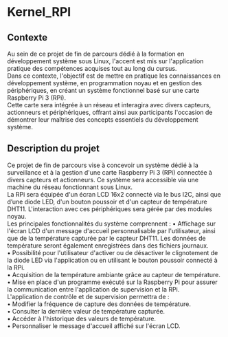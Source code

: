 # Kernel_RPI

## Contexte 
Au sein de ce projet de fin de parcours dédié à la formation en développement système sous
Linux, l'accent est mis sur l'application pratique des compétences acquises tout au long du
cursus. <br>
Dans ce contexte, l'objectif est de mettre en pratique les connaissances en développement
système, en programmation noyau et en gestion des périphériques, en créant un système
fonctionnel basé sur une carte Raspberry Pi 3 (RPi). <br> Cette carte sera intégrée à un réseau et
interagira avec divers capteurs, actionneurs et périphériques, offrant ainsi aux participants
l'occasion de démontrer leur maîtrise des concepts essentiels du développement système. <br>

## Description du projet 
Ce projet de fin de parcours vise à concevoir un système dédié à la surveillance et à la
gestion d'une carte Raspberry Pi 3 (RPi) connectée à divers capteurs et actionneurs. Ce
système sera accessible via une machine du réseau fonctionnant sous Linux. <br>
La RPi sera équipée d'un écran LCD 16x2 connecté via le bus I2C, ainsi que d’une diode LED,
d'un bouton poussoir et d'un capteur de température DHT11. L'interaction avec ces
périphériques sera gérée par des modules noyau. <br>
Les principales fonctionnalités du système comprennent :
• Affichage sur l'écran LCD d'un message d'accueil personnalisable par l'utilisateur,
ainsi que de la température capturée par le capteur DHT11. Les données de
température seront également enregistrées dans des fichiers journaux. <br>
• Possibilité pour l'utilisateur d'activer ou de désactiver le clignotement de la diode
LED via l'application ou en utilisant le bouton poussoir connecté à la RPi. <br>
• Acquisition de la température ambiante grâce au capteur de température. <br>
• Mise en place d'un programme exécuté sur la Raspberry Pi pour assurer la
communication entre l'application de supervision et la RPi. <br>
L'application de contrôle et de supervision permettra de : <br>
• Modifier la fréquence de capture des données de température. <br>
• Consulter la dernière valeur de température capturée. <br>
• Accéder à l'historique des valeurs de température. <br>
• Personnaliser le message d'accueil affiché sur l'écran LCD. <br>
